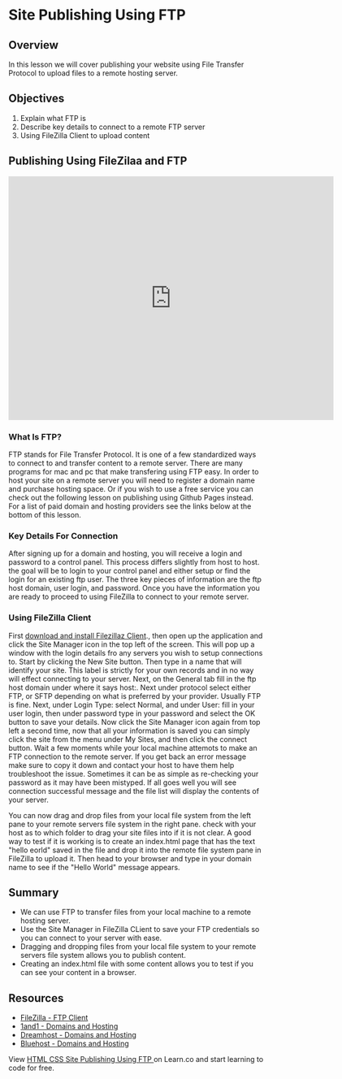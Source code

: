 # Site Publishing Using FTP

## Overview

In this lesson we will cover publishing your website using File Transfer Protocol to upload files to a remote hosting server.

## Objectives

1. Explain what FTP is
2. Describe key details to connect to a remote FTP server
3. Using FileZilla Client to upload content

## Publishing Using FileZilaa and FTP

<iframe width="640" height="480" src="https://www.youtube.com/embed/q89ZQXsIFQQ?rel=0" frameborder="0" allowfullscreen></iframe>

### What Is FTP?

FTP stands for File Transfer Protocol. It is one of a few standardized ways to connect to and transfer content to a remote server. There are many programs for mac and pc that make transfering using FTP easy. In order to host your site on a remote server you will need to register a domain name and purchase hosting space. Or if you wish to use a free service you can check out the following lesson on publishing using Github Pages instead. For a list of paid domain and hosting providers see the links below at the bottom of this lesson.

### Key Details For Connection

After signing up for a domain and hosting, you will receive a login and password to a control panel. This process differs slightly from host to host. the goal will be to login to your control panel and either setup or find the login for an existing ftp user. The three key pieces of information are the ftp host domain, user login, and password. Once you have the information you are ready to proceed to using FileZilla to connect to your remote server.

### Using FileZilla Client

First [download and install Filezillaz Client](https://filezilla-project.org/).\, then open up the application and click the Site Manager icon in the top left of the screen. This will pop up a window with the login details fro any servers you wish to setup connections to. Start by clicking the New Site button. Then type in a name that will identify your site. This label is strictly for your own records and in no way will effect connecting to your server. Next, on the General tab fill in the ftp host domain under where it says host:. Next under protocol select either FTP, or SFTP depending on what is preferred by your provider. Usually FTP is fine. Next, under Login Type: select Normal, and under User: fill in your user login, then under password type in your password and select the OK button to save your details. Now click the Site Manager icon again from top left a second time, now that all your information is saved you can simply click the site from the menu under My Sites, and then click the connect button. Wait a few moments while your local machine attemots to make an FTP connection to the remote server. If you get back an error message make sure to copy it down and contact your host to have them help troubleshoot the issue. Sometimes it can be as simple as re-checking your password as it may have been mistyped. If all goes well you will see connection successful message and the file list will display the contents of your server.

You can now drag and drop files from your local file system from the left pane to your remote servers file system in the right pane. check with your host as to which folder to drag your site files into if it is not clear. A good way to test if it is working is to create an index.html page that has the text "hello eorld" saved in the file and drop it into the remote file system pane in FileZilla to upload it. Then head to your browser and type in your domain name to see if the "Hello World" message appears.

## Summary

- We can use FTP to transfer files from your local machine to a remote hosting server.
- Use the Site Manager in FileZilla CLient to save your FTP credentials so you can connect to your server with ease.
- Dragging and dropping files from your local file system to your remote servers file system allows you to publish content.
- Creating an index.html file with some content allows you to test if you can see your content in a browser.

## Resources

- [FileZilla - FTP Client](https://filezilla-project.org/)
- [1and1 - Domains and Hosting](http://www.1and1.com/?kwk=10422255)
- [Dreamhost - Domains and Hosting](http://www.dreamhost.com/r.cgi?1022798)
- [Bluehost - Domains and Hosting](http://www.bluehost.com/track/jongrover)
<p class='util--hide'>View <a href='https://learn.co/lessons/html-css-site-publishing-using-ftp'>HTML CSS Site Publishing Using FTP </a> on Learn.co and start learning to code for free.</p>
